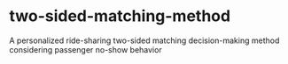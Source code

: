 # two-sided-matching-method
A personalized ride-sharing two-sided matching decision-making method considering passenger no-show behavior
